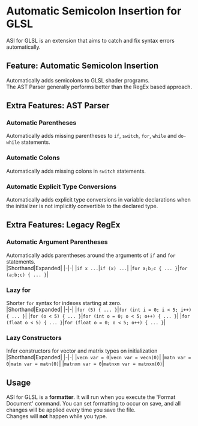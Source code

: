 # Automatic Semicolon Insertion for GLSL

ASI for GLSL is an extension that aims to catch and fix syntax errors automatically.


## Feature: Automatic Semicolon Insertion
Automatically adds semicolons to GLSL shader programs.  
The AST Parser generally performs better than the RegEx based approach.


## Extra Features: AST Parser

### Automatic Parentheses
Automatically adds missing parentheses to `if`, `switch`, `for`, `while` and `do-while` statements.  

### Automatic Colons
Automatically adds missing colons in `switch` statements. 

### Automatic Explicit Type Conversions
Automatically adds explicit type conversions in variable declarations when the initializer is not implicitly convertible to the declared type.


## Extra Features: Legacy RegEx

### Automatic Argument Parentheses
Automatically adds parentheses around the arguments of `if` and `for` statements.  
|Shorthand|Expanded|
|-|-|
|`if x ...`|`if (x) ...`|
|`for a;b;c { ... }`|`for (a;b;c) { ... }`|

### Lazy for
Shorter `for` syntax for indexes starting at zero.  
|Shorthand|Expanded|
|-|-|
|`for (5) { ... }`|`for (int i = 0; i < 5; i++) { ... }`|
|`for (o < 5) { ... }`|`for (int o = 0; o < 5; o++) { ... }`|
|`for (float o < 5) { ... }`|`for (float o = 0; o < 5; o++) { ... }`|

### Lazy Constructors
Infer constructors for vector and matrix types on initialization  
|Shorthand|Expanded|
|-|-|
|`vecn var = 0`|`vecn var = vecn(0)`|
|`matn var = 0`|`matn var = matn(0)`|
|`matnxm var = 0`|`matnxm var = matnxm(0)`|


## Usage

ASI for GLSL is a **formatter**. It will run when you execute the 'Format Document' command. You can set formatting to occur on save, and all changes will be applied every time you save the file.   
Changes will **not** happen while you type.
